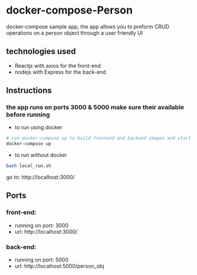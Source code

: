# docker-compose-Person
docker-compose sample app, the app allows you to preform CRUD operations on a person object through a user friendly UI

## technologies used
- Reactjs with axios for the front-end
- nodejs with Express for the back-end


## Instructions

### the app runs on ports 3000 & 5000 make sure their available before running
- to run using docker
```bash
# run docker-compose up to build frontend and backend images and start the app
docker-compose up

```

- to run without docker 
```bash
bash local_run.sh

```
go to: http://localhost:3000/

## Ports
### front-end:
- running on port: 3000
- url: http://localhost:3000/

### back-end:
- running on port: 5000
- url: http://localhost:5000/person_obj